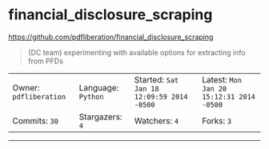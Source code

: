 # financial_disclosure_scraping

https://github.com/pdfliberation/financial_disclosure_scraping
<blockquote>
(DC team) experimenting with available options for extracting info from PFDs
</blockquote>

<table>
<tr><td>Owner: <code>pdfliberation</code></td>
    <td>Language: <code>Python</code></td>
    <td>Started: <code>Sat Jan 18 12:09:59 2014 -0500</code></td>
    <td>Latest: <code>Mon Jan 20 15:12:31 2014 -0500</code></td></tr>
<tr><td>Commits: <code>30</code></td>
    <td>Stargazers: <code>4</code></td>
    <td>Watchers: <code>4</code></td>
    <td>Forks: <code>3</code></td></tr>
</table>

---


